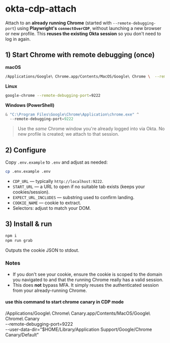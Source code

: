 
# okta-cdp-attach

Attach to an **already running Chrome** (started with `--remote-debugging-port`) using **Playwright's `connectOverCDP`**, without launching a new browser or new profile. This **reuses the existing Okta session** so you don't need to log in again.

## 1) Start Chrome with remote debugging (once)
**macOS**
```bash
/Applications/Google\ Chrome.app/Contents/MacOS/Google\ Chrome \  --remote-debugging-port=9222
```
**Linux**
```bash
google-chrome --remote-debugging-port=9222
```
**Windows (PowerShell)**
```powershell
& "C:\Program Files\Google\Chrome\Application\chrome.exe" ^
  --remote-debugging-port=9222
```

> Use the *same* Chrome window you're already logged into via Okta. No new profile is created; we attach to that session.

## 2) Configure
Copy `.env.example` to `.env` and adjust as needed:
```bash
cp .env.example .env
```

- `CDP_URL` — typically `http://localhost:9222`.
- `START_URL` — a URL to open if no suitable tab exists (keeps your cookies/session).
- `EXPECT_URL_INCLUDES` — substring used to confirm landing.
- `COOKIE_NAME` — cookie to extract.
- Selectors: adjust to match your DOM.

## 3) Install & run
```bash
npm i
npm run grab
```

Outputs the cookie JSON to stdout.

### Notes
- If you don't see your cookie, ensure the cookie is scoped to the domain you navigated to and that the running Chrome really has a valid session.
- This does **not** bypass MFA. It simply reuses the authenticated session from your already-running Chrome.

#### use this command to start chrome canary in CDP mode
/Applications/Google\ Chrome\ Canary.app/Contents/MacOS/Google\ Chrome\ Canary \
  --remote-debugging-port=9222 \
  --user-data-dir="$HOME/Library/Application Support/Google/Chrome Canary/Default"
